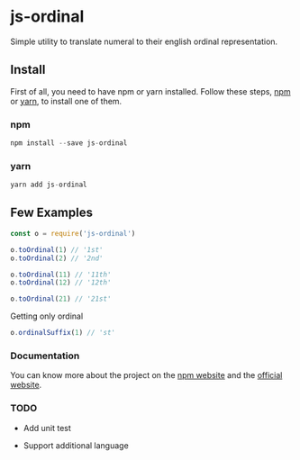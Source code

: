 # js-ordinal

Simple utility to translate numeral to their english ordinal representation.

##

## Install

First of all, you need to have npm or yarn installed. Follow these steps, [npm](https://www.npmjs.com/get-npm) or [yarn](https://yarnpkg.com/lang/en/docs/install/), to install one of them.

### npm

```js
npm install --save js-ordinal
```

### yarn

```js
yarn add js-ordinal
```

## Few Examples

``` javascript
const o = require('js-ordinal')

o.toOrdinal(1) // '1st'
o.toOrdinal(2) // '2nd'

o.toOrdinal(11) // '11th'
o.toOrdinal(12) // '12th'

o.toOrdinal(21) // '21st'
```

Getting only ordinal

``` javascript
o.ordinalSuffix(1) // 'st'
```
### Documentation

You can know more about the project on the [npm website](https://www.npmjs.com/package/js-ordinal) and the [official website](https://GeekAb.github.io/js-ordinal/).

### TODO
- Add unit test

- Support additional language
